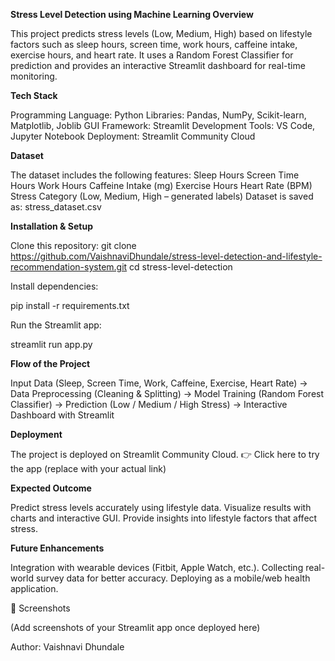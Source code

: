 **Stress Level Detection using Machine Learning
Overview**

This project predicts stress levels (Low, Medium, High) based on lifestyle factors such as sleep hours, screen time, work hours, caffeine intake, exercise hours, and heart rate.
It uses a Random Forest Classifier for prediction and provides an interactive Streamlit dashboard for real-time monitoring.

**Tech Stack**

Programming Language: Python
Libraries: Pandas, NumPy, Scikit-learn, Matplotlib, Joblib
GUI Framework: Streamlit
Development Tools: VS Code, Jupyter Notebook
Deployment: Streamlit Community Cloud

**Dataset**

The dataset includes the following features:
Sleep Hours
Screen Time Hours
Work Hours
Caffeine Intake (mg)
Exercise Hours
Heart Rate (BPM)
Stress Category (Low, Medium, High – generated labels)
Dataset is saved as:
stress_dataset.csv

**Installation & Setup**

Clone this repository:
git clone https://github.com/VaishnaviDhundale/stress-level-detection-and-lifestyle-recommendation-system.git
cd stress-level-detection

Install dependencies:

pip install -r requirements.txt

Run the Streamlit app:

streamlit run app.py

**Flow of the Project**

Input Data (Sleep, Screen Time, Work, Caffeine, Exercise, Heart Rate) →
Data Preprocessing (Cleaning & Splitting) →
Model Training (Random Forest Classifier) →
Prediction (Low / Medium / High Stress) →
Interactive Dashboard with Streamlit

**Deployment**

The project is deployed on Streamlit Community Cloud.
👉 Click here to try the app
 (replace with your actual link)

**Expected Outcome**

Predict stress levels accurately using lifestyle data.
Visualize results with charts and interactive GUI.
Provide insights into lifestyle factors that affect stress.

**Future Enhancements**

Integration with wearable devices (Fitbit, Apple Watch, etc.).
Collecting real-world survey data for better accuracy.
Deploying as a mobile/web health application.

📸 Screenshots

(Add screenshots of your Streamlit app once deployed here)

Author: Vaishnavi Dhundale
